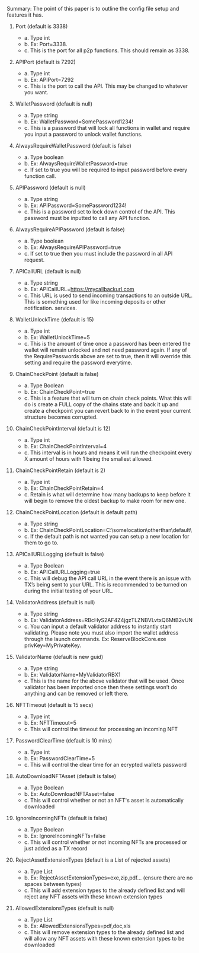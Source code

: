 Summary:
The point of this paper is to outline the config file setup and features it has.
1.	Port (default is 3338)
	+ a. Type int
	+ b. Ex: Port=3338.
	+ c. This is the port for all p2p functions. This should remain as 3338.
  
2.	APIPort (default is 7292)
	+ a.	Type int
	+ b.	Ex: APIPort=7292
	+ c.	This is the port to call the API. This may be changed to whatever you want.

3.	WalletPassword (default is null)
	+ a.	Type string
	+ b.	Ex: WalletPassword=SomePassword1234!
	+ c.	This is a password that will lock all functions in wallet and require you input a password to unlock wallet functions.

4.	AlwaysRequireWalletPassword (default is false)
	+ a.	Type boolean
	+ b.	Ex: AlwaysRequireWalletPassword=true
	+ c.	If set to true you will be required to input password before every function call. 

5.	APIPassword (default is null)
	+ a.	Type string
	+ b.	Ex: APIPassword=SomePassword1234!
	+ c.	This is a password set to lock down control of the API. This password must be inputted to call any API function.

6.	AlwaysRequireAPIPassword (default is false)
	+ a.	Type boolean
	+ b.	Ex: AlwaysRequireAPIPassword=true
	+ c.	If set to true then you must include the password in all API request.

7.	APICallURL (default is null)
	+ a.	Type string
	+ b.	Ex: APICallURL=https://mycallbackurl.com
	+ c.	This URL is used to send incoming transactions to an outside URL. This is something used for like incoming deposits or other notification. services.

8.	WalletUnlockTime (default is 15)
	+ a.	Type int
	+ b.	Ex: WalletUnlockTime=5
	+ c.	This is the amount of time once a password has been entered the wallet will remain unlocked and not need password again. If any of the RequirePasswords above are set to true, then it will override this setting and require the password everytime. 

9.	ChainCheckPoint (default is false)
	+ a.	Type Boolean
	+ b.	Ex: ChainCheckPoint=true
	+ c.	This is a feature that will turn on chain check points. What this will do is create a FULL copy of the chains state and back it up and create a checkpoint you can revert back to in the event your current structure becomes corrupted. 

10.	ChainCheckPointInterval (default is 12)
	+ a.	Type int
	+ b.	Ex: ChainCheckPointInterval=4
	+ c.	This interval is in hours and means it will run the checkpoint every X amount of hours with 1 being the smallest allowed.

11.	ChainCheckPointRetain (default is 2)
	+ a.	Type int
	+ b.	Ex: ChainCheckPointRetain=4
	+ c.	Retain is what will determine how many backups to keep before it will begin to remove the oldest backup to make room for new one.

12.	ChainCheckPointLocation (default is default path)
	+ a.	Type string
	+ b.	Ex: ChainCheckPointLocation=C:\somelocation\otherthan\default\
	+ c.	If the default path is not wanted you can setup a new location for them to go to.

13.	APICallURLLogging (default is false)
	+ a.	Type Boolean
	+ b.	Ex: APICallURLLogging=true 
	+ c.	This will debug the API call URL in the event there is an issue with TX’s being sent to your URL. This is recommended to be turned on during the initial testing of your URL.

14.	ValidatorAddress (default is null)
	+ a.	Type string
	+ b.	Ex: ValidatorAddress=RBcHyS2AF4Z4jgzTLZNBVLvtxQ6MtB2vUN
	+ c.	You can input a default validator address to instantly start validating. Please note you must also import the wallet address through the launch commands. Ex: ReserveBlockCore.exe privKey=MyPrivateKey.

15.	ValidatorName (default is new guid)
	+ a.	Type string
	+ b.	Ex: ValidatorName=MyValidatorRBX1
	+ c.	This is the name for the above validator that will be used. Once validator has been imported once then these settings won’t do anything and can be removed or left there. 

16.	NFTTimeout (default is 15 secs)
	+ a.	Type int
	+ b.	Ex: NFTTimeout=5
	+ c.	This will control the timeout for processing an incoming NFT 

17.	PasswordClearTime (default is 10 mins)
	+ a.	Type int
	+ b.	Ex: PasswordClearTime=5
	+ c.	This will control the clear time for an ecrypted wallets password

18.	AutoDownloadNFTAsset (default is false)
	+ a.	Type Boolean
	+ b.	Ex: AutoDownloadNFTAsset=false
	+ c.	This will control whether or not an NFT's asset is automatically downloaded

19.	IgnoreIncomingNFTs (default is false)
	+ a.	Type Boolean
	+ b.	Ex: IgnoreIncomingNFTs=false
	+ c.	This will control whether or not incoming NFTs are processed or just added as a TX record

20.	RejectAssetExtensionTypes (default is a List of rejected assets)
	+ a.	Type List<string>
	+ b.	Ex: RejectAssetExtensionTypes=exe,zip,pdf... (ensure there are no spaces between types)
	+ c.	This will add extension types to the already defined list and will reject any NFT assets with these known extension types


21.	AllowedExtensionsTypes (default is null)
	+ a.	Type List<string>
	+ b.	Ex: AllowedExtensionsTypes=pdf,doc,xls
	+ c.	This will remove extension types to the already defined list and will allow any NFT assets with these known extension types to be downloaded

